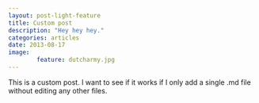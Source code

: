 ```yaml
---
layout: post-light-feature
title: Custom post
description: "Hey hey hey."
categories: articles
date: 2013-08-17
image: 
        feature: dutcharmy.jpg
---
```

This is a custom post. I want to see if it works if I only add a single .md file without editing any other files.
